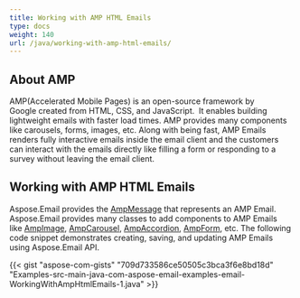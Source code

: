 ```yaml
---
title: Working with AMP HTML Emails
type: docs
weight: 140
url: /java/working-with-amp-html-emails/
---
```


## **About AMP**
AMP(Accelerated Mobile Pages) is an open-source framework by Google created from HTML, CSS, and JavaScript.  It enables building lightweight emails with faster load times. AMP provides many components like carousels, forms, images, etc. Along with being fast, AMP Emails renders fully interactive emails inside the email client and the customers can interact with the emails directly like filling a form or responding to a survey without leaving the email client.
## **Working with AMP HTML Emails**
Aspose.Email provides the [AmpMessage](https://reference.aspose.com/email/java/com.aspose.email/AmpMessage) that represents an AMP Email. Aspose.Email provides many classes to add components to AMP Emails like [AmpImage](https://reference.aspose.com/email/java/com.aspose.email/AmpImage), [AmpCarousel](https://reference.aspose.com/email/java/com.aspose.email/AmpCarousel), [AmpAccordion](https://reference.aspose.com/email/java/com.aspose.email/AmpAccordion), [AmpForm](https://reference.aspose.com/email/java/com.aspose.email/AmpForm), etc. The following code snippet demonstrates creating, saving, and updating AMP Emails using Aspose.Email API.



{{< gist "aspose-com-gists" "709d733586ce50505c3bca3f6e8bd18d" "Examples-src-main-java-com-aspose-email-examples-email-WorkingWithAmpHtmlEmails-1.java" >}}
